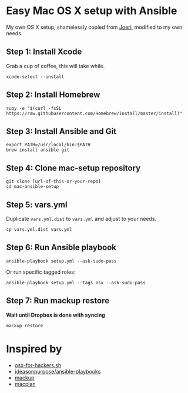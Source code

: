 # Easy Mac OS X setup with Ansible

My own OS X setup, shamelessly copied from [Joeri](https://github.com/jverdeyen), modified to my own needs.

## Step 1: Install Xcode
Grab a cup of coffee, this will take while.

```
xcode-select --install
```

## Step 2: Install Homebrew
```
ruby -e "$(curl -fsSL https://raw.githubusercontent.com/Homebrew/install/master/install)"
```

## Step 3: Install Ansible and Git
```
export PATH=/usr/local/bin:$PATH
brew install ansible git
```

## Step 4: Clone mac-setup repository
```
git clone [url-of-this-or-your-repo]
cd mac-ansible-setup
```

## Step 5: vars.yml
Duplicate `vars.yml.dist` to `vars.yml` and adjust to your needs.
```
cp vars.yml.dist vars.yml
```

## Step 6: Run Ansible playbook
```
ansible-playbook setup.yml --ask-sudo-pass
```

Or run specific tagged roles:
```
ansible-playbook setup.yml --tags osx --ask-sudo-pass
```

## Step 7: Run mackup restore

**Wait until Dropbox is done with syncing**

```
mackup restore
```

# Inspired by
* [osx-for-hackers.sh](https://gist.github.com/brandonb927/3195465)
* [ideasonpurpose/ansible-playbooks](https://github.com/ideasonpurpose/ansible-playbooks)
* [mackup](https://github.com/lra/mackup)
* [macplan](https://github.com/jverdeyen/macplan)

